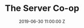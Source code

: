 ---
title: The Server Co-op
date: 2019-06-30 11:00:00 Z
categories:
- projects
tags: 
layout: post
thumbnail: "/img/projects/co-op/feature.jpg"
excerpt: We hosted a working research group into the distributed p2p (peer-to-peer) web at our studio at Raven Row between Sep 2018 - June 2019. The aim was to foster a community interested in experimenting, developing and maintaining a distributed Internet infrastructure. We organised public workshops at Mozilla festival, free university and some european universitys and colleges. The research manifested in a number of creative applications and interpretation of p2p internet culture and some documented code for turning raspberry pi's into p2p web servers that can be found on our [github](https://github.com/agoramaHub/) page and the rest of the research resides here. 
---